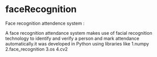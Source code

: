 # faceRecognition
Face recognition attendence system :



A face recognition attendance system makes use of facial recognition technology to identify and verify a person and mark attendance automatically.it was developed in Python using libraries like 
1.numpy
2.face_recognition
3.os
4.cv2
